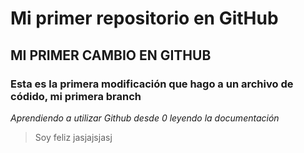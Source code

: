 # Mi primer repositorio en GitHub

## MI PRIMER CAMBIO EN GITHUB

### Esta es la primera modificación que hago a un archivo de códido, mi primera branch
*Aprendiendo a utilizar Github desde 0 leyendo la documentación*
>Soy feliz jasjajsjasj
